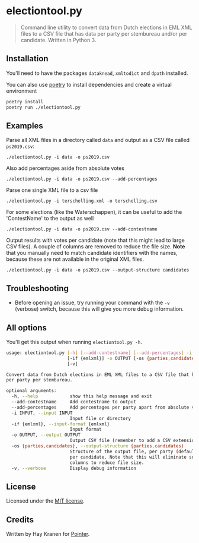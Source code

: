 # electiontool.py
> Command line utility to convert data from Dutch elections in EML XML files to a CSV file that has data per party per stembureau and/or per candidate. Written in Python 3.

## Installation
You'll need to have the packages `dataknead`, `xmltodict` and `dpath` installed.

You can also use [poetry](https://poetry.eustace.io/) to install dependencies and create a virtual environment

```bash
poetry install
poetry run ./electiontool.py
```

## Examples
Parse all XML files in a directory called `data` and output as a CSV file called `ps2019.csv`:

    ./electiontool.py -i data -o ps2019.csv

Also add percentages aside from absolute votes

    ./electiontool.py -i data -o ps2019.csv --add-percentages

Parse one single XML file to a csv file

    ./electiontool.py -i terschelling.xml -o terschelling.csv

For some elections (like the Waterschappen), it can be useful to add the 'ContestName' to the output as well

    ./electiontool.py -i data -o ps2019.csv --add-contestname

Output results with votes per candidate (note that this might lead to large CSV files). A couple of columns are removed to reduce the file size. **Note** that you manually need to match candidate identifiers with the names, because these are not available in the original XML files.

    ./electiontool.py -i data -o ps2019.csv --output-structure candidates

## Troubleshooting
* Before opening an issue, try running your command with the `-v` (verbose) switch, because this will give you more debug information.

## All options
You'll get this output when running `electiontool.py -h`.

```bash
usage: electiontool.py [-h] [--add-contestname] [--add-percentages] -i INPUT
                       [-if {emlxml}] -o OUTPUT [-os {parties,candidates}]
                       [-v]

Convert data from Dutch elections in EML XML files to a CSV file that has data
per party per stembureau.

optional arguments:
  -h, --help            show this help message and exit
  --add-contestname     Add contestname to output
  --add-percentages     Add percentages per party apart from absolute votes
  -i INPUT, --input INPUT
                        Input file or directory
  -if {emlxml}, --input-format {emlxml}
                        Input format
  -o OUTPUT, --output OUTPUT
                        Output CSV file (remember to add a CSV extension)
  -os {parties,candidates}, --output-structure {parties,candidates}
                        Structure of the output file, per party (default) or
                        per candidate. Note that this will eliminate some
                        columns to reduce file size.
  -v, --verbose         Display debug information
```

## License
Licensed under the [MIT license](https://opensource.org/licenses/MIT).

## Credits
Written by Hay Kranen for [Pointer](https://www.pointer.nl).